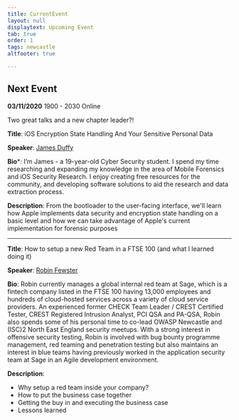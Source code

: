 ```yaml
---
title: CurrentEvent
layout: null
displaytext: Upcoming Event
tab: true
order: 1
tags: newcastle
altfooter: true

---
```


## Next Event

**03/11/2020** 1900 - 2030 Online

Two great talks and a new chapter leader?!

**Title**: iOS Encryption State Handling And Your Sensitive Personal Data

**Speaker**: [James Duffy](https://twitter.com/j_duffy01)

**Bio***: I’m James - a 19-year-old Cyber Security student. I spend my time researching and expanding my knowledge in the area of Mobile Forensics and iOS Security Research. I enjoy creating free resources for the community, and developing software solutions to aid the research and data extraction process.

**Description**: From the bootloader to the user-facing interface, we'll learn how Apple implements data security and encryption state handling on a basic level and how we can take advantage of Apple's current implementation for forensic purposes

---

**Title**: How to setup a new Red Team in a FTSE 100 (and what I learned doing it)

**Speaker**: [Robin Fewster](https://twitter.com/listenerstation)

**Bio**: Robin currently manages a global internal red team at Sage, which is a fintech company listed in the FTSE 100 having 13,000 employees and hundreds of cloud-hosted services across a variety of cloud service providers. An experienced former CHECK Team Leader / CREST Certified Tester, CREST Registered Intrusion Analyst, PCI QSA and PA-QSA, Robin also spends some of his personal time to co-lead OWASP Newcastle and (ISC)2 North East England security meetups. With a strong interest in offensive security testing, Robin is involved with bug bounty programme management, red teaming and penetration testing but also maintains an interest in blue teams having previously worked in the application security team at Sage in an Agile development environment.

**Description**:

* Why setup a red team inside your company? 
* How to put the business case together
* Getting the buy in and executing the business case
* Lessons learned
